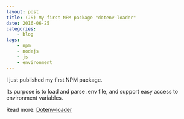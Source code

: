 ```yaml
---
layout: post
title: (JS) My first NPM package "dotenv-loader"
date: 2016-06-25
categories:
    - blog
tags:
    - npm
    - nodejs
    - js
    - environment
---
```


I just published my first NPM package.

Its purpose is to load and parse .env file, and support easy access to environment variables.

Read more: <a href="/npm/dotenv-loader" class="postEvent">Dotenv-loader</a>

